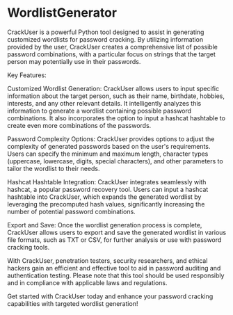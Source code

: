 # WordlistGenerator
CrackUser is a powerful Python tool designed to assist in generating customized wordlists for password cracking. By utilizing information provided by the user, CrackUser creates a comprehensive list of possible password combinations, with a particular focus on strings that the target person may potentially use in their passwords.


Key Features:

Customized Wordlist Generation: CrackUser allows users to input specific information about the target person, such as their name, birthdate, hobbies, interests, and any other relevant details. It intelligently analyzes this information to generate a wordlist containing possible password combinations. It also incorporates the option to input a hashcat hashtable to create even more combinations of the passwords.

Password Complexity Options: CrackUser provides options to adjust the complexity of generated passwords based on the user's requirements. Users can specify the minimum and maximum length, character types (uppercase, lowercase, digits, special characters), and other parameters to tailor the wordlist to their needs.

Hashcat Hashtable Integration: CrackUser integrates seamlessly with hashcat, a popular password recovery tool. Users can input a hashcat hashtable into CrackUser, which expands the generated wordlist by leveraging the precomputed hash values, significantly increasing the number of potential password combinations.

Export and Save: Once the wordlist generation process is complete, CrackUser allows users to export and save the generated wordlist in various file formats, such as TXT or CSV, for further analysis or use with password cracking tools.

With CrackUser, penetration testers, security researchers, and ethical hackers gain an efficient and effective tool to aid in password auditing and authentication testing. Please note that this tool should be used responsibly and in compliance with applicable laws and regulations.

Get started with CrackUser today and enhance your password cracking capabilities with targeted wordlist generation!
